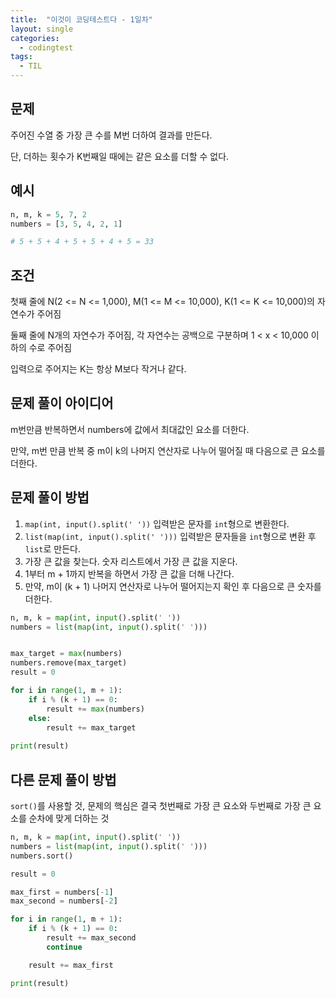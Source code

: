 ```yaml
---
title:  "이것이 코딩테스트다 - 1일차"
layout: single
categories:
  - codingtest
tags:
  - TIL
---
```

## 문제
주어진 수열 중 가장 큰 수를 M번 더하여 결과를 만든다. 

단, 더하는 횟수가 K번째일 때에는 같은 요소를 더할 수 없다.

## 예시
```python
n, m, k = 5, 7, 2
numbers = [3, 5, 4, 2, 1]

# 5 + 5 + 4 + 5 + 5 + 4 + 5 = 33
```

## 조건
첫째 줄에 N(2 <= N <= 1,000), M(1 <= M <= 10,000), K(1 <= K <= 10,000)의 자연수가 주어짐

둘째 줄에 N개의 자연수가 주어짐, 각 자연수는 공백으로 구분하며 1 < x < 10,000 이하의 수로 주어짐

입력으로 주어지는 K는 항상 M보다 작거나 같다.

## 문제 풀이 아이디어
m번만큼 반복하면서 numbers에 값에서 최대값인 요소를 더한다.

만약, m번 만큼 반복 중 m이 k의 나머지 연산자로 나누어 떨어질 때 다음으로 큰 요소를 더한다.


## 문제 풀이 방법
1. `map(int, input().split(' '))` 입력받은 문자를 `int`형으로 변환한다.
2. `list(map(int, input().split(' ')))` 입력받은 문자들을 `int`형으로 변환 후 `list`로 만든다.
3. 가장 큰 값을 찾는다. 숫자 리스트에서 가장 큰 값을 지운다.
4. 1부터 m + 1까지 반복을 하면서 가장 큰 값을 더해 나간다.
5. 만약, m이 (k + 1) 나머지 연산자로 나누어 떨어지는지 확인 후 다음으로 큰 숫자를 더한다.

```python
n, m, k = map(int, input().split(' '))
numbers = list(map(int, input().split(' ')))


max_target = max(numbers)
numbers.remove(max_target)
result = 0

for i in range(1, m + 1):
    if i % (k + 1) == 0:
        result += max(numbers)
    else:
        result += max_target
        
print(result)
```

## 다른 문제 풀이 방법
`sort()`를 사용할 것, 문제의 핵심은 결국 첫번째로 가장 큰 요소와 두번째로 가장 큰 요소를 순차에 맞게 더하는 것

```python
n, m, k = map(int, input().split(' '))
numbers = list(map(int, input().split(' ')))
numbers.sort()

result = 0

max_first = numbers[-1]
max_second = numbers[-2]

for i in range(1, m + 1):
	if i % (k + 1) == 0:
		result += max_second
		continue

	result += max_first

print(result)
```